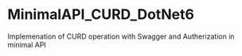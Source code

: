 # MinimalAPI_CURD_DotNet6
Implemenation of CURD operation with Swagger and Autherization in minimal API
